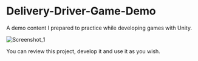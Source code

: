# Delivery-Driver-Game-Demo
A demo content I prepared to practice while developing games with Unity.

![Screenshot_1](https://github.com/4meinn/Delivery-Driver-Game-Demo/assets/68881706/49fc3e37-9abb-4725-bc18-6500620f428f)

You can review this project, develop it and use it as you wish.
